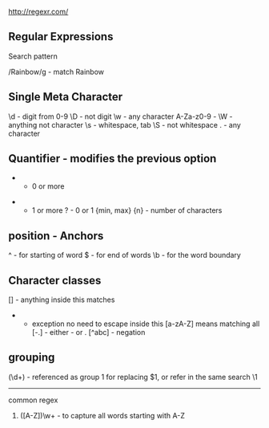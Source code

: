 http://regexr.com/

Regular Expressions
--------------------
Search pattern

/Rainbow/g - match Rainbow

Single Meta Character
---------------------
\d - digit from 0-9 \D - not digit
\w - any character A-Za-z0-9 - \W - anything not character
\s - whitespace, tab \S - not whitespace
. - any character

Quantifier - modifies the previous option
------------------------------------------------
* - 0 or more
+ - 1 or more
? - 0 or 1
{min, max}
{n} - number of characters

position - Anchors
--------------
^ - for starting of word
$ - for end of words
\b - for the word boundary

Character classes
--------------------------------
[] - anything inside this matches
- - exception
no need to escape inside this [a-zA-Z] means matching all
[-.] - either - or .
[^abc] - negation

grouping
----------
(\d+) - referenced as group 1
for replacing $1, or refer in the same search \1

---------------
common regex
1) ([A-Z])\w+ - to capture all words starting with A-Z
